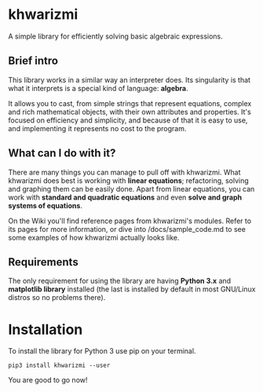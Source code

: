 # khwarizmi

A simple library for efficiently solving basic algebraic expressions.

## Brief intro

This library works in a similar way an interpreter does. Its singularity is that what it interprets is a special kind of language: **algebra**.  

It allows you to cast, from simple strings that represent equations, complex and rich mathematical objects, with their own attributes and properties. It's focused on efficiency and simplicity, and because of that it is easy to use, and implementing it represents no cost to the program.

## What can I do with it?

There are many things you can manage to pull off with khwarizmi. What khwarizmi does best is working with **linear equations**; refactoring, solving and graphing them can be easily done. Apart from linear equations, you can work with **standard and quadratic equations** and even **solve and graph systems of equations**.

On the Wiki you'll find reference pages from khwarizmi's modules. Refer to its pages for more information, or dive into /docs/sample_code.md to see some examples of how khwarizmi actually looks like.

## Requirements

The only requirement for using the library are having **Python 3.x** and **matplotlib library** installed (the last is installed by default in most GNU/Linux distros so no problems there).

# Installation

To install the library for Python 3 use pip on your terminal.

    pip3 install khwarizmi --user

You are good to go now!
    


    

    
